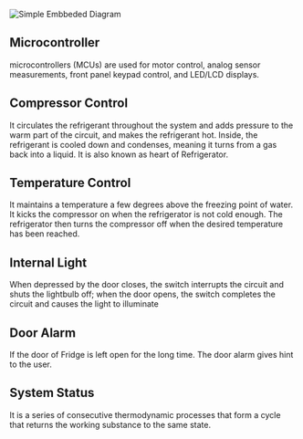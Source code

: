 ![Simple Embbeded Diagram](https://user-images.githubusercontent.com/98817564/154834445-d9bbc563-3934-48a5-bcac-a08011cdae0d.png)
## Microcontroller
 microcontrollers (MCUs) are used for motor control, analog sensor measurements, front panel keypad control, and LED/LCD displays.
 
 ## Compressor Control
  It circulates the refrigerant throughout the system and adds pressure to the warm part of the circuit, and makes the refrigerant hot. Inside, the refrigerant is cooled down and   condenses, meaning it turns from a gas back into a liquid. It is also known as heart of Refrigerator.
  
  ## Temperature Control
  It maintains a temperature a few degrees above the freezing point of water. It kicks the compressor on when the refrigerator is not cold enough. The refrigerator then turns the compressor off when the desired temperature has been reached.
  
  ## Internal Light
  When depressed by the door closes, the switch interrupts the circuit and shuts the lightbulb off; when the door opens, the switch completes the circuit and causes the             light to illuminate
  
  ## Door Alarm
  If the door of Fridge is left open for the long time. The door alarm gives hint to the user.
  
  ## System Status
  It is a series of consecutive thermodynamic processes that form a cycle that returns the working substance to the same state.


